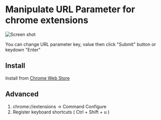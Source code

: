 Manipulate URL Parameter for chrome extensions
==============================================
![Screen shot](https://github.com/sideroad/urlparams/raw/master/screen-shot.png)

You can change URL parameter key, value then click "Submit" button or keydown "Enter"

Install
-------
Install from [Chrome Web Store](https://chrome.google.com/webstore/detail/url-params/efaideldlecoepclpcjocddljcbfhamm)

Advanced
---------
1. chrome://extensions -> Command Configure
2. Register keyboard shortcuts ( Ctrl + Shift + u )


